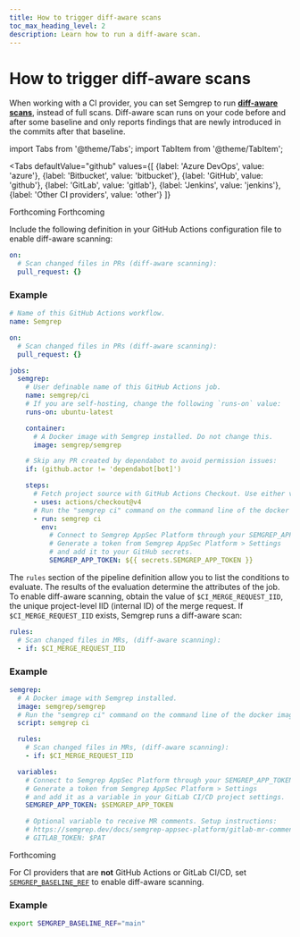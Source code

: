 ```yaml
---
title: How to trigger diff-aware scans
toc_max_heading_level: 2
description: Learn how to run a diff-aware scan.
---
```


# How to trigger diff-aware scans

When working with a CI provider, you can set Semgrep to run **[diff-aware scans](/deployment/customize-ci-jobs#set-up-diff-aware-scans)**, instead of full scans. Diff-aware scan runs on your code before and after some baseline and only reports findings that are newly introduced in the commits after that baseline.


import Tabs from '@theme/Tabs';
import TabItem from '@theme/TabItem';

<Tabs
    defaultValue="github"
    values={[
      {label: 'Azure DevOps', value: 'azure'},
      {label: 'Bitbucket', value: 'bitbucket'},
      {label: 'GitHub', value: 'github'},
      {label: 'GitLab', value: 'gitlab'},
      {label: 'Jenkins', value: 'jenkins'},
      {label: 'Other CI providers', value: 'other'}
    ]}
>


<TabItem value='azure'>
Forthcoming
</TabItem>

<TabItem value='bitbucket'>
Forthcoming
</TabItem>

<TabItem value='github'>

Include the following definition in your GitHub Actions configuration file to enable diff-aware scanning:

```yaml
on:
  # Scan changed files in PRs (diff-aware scanning):
  pull_request: {}
```

### Example

```yaml
# Name of this GitHub Actions workflow.
name: Semgrep

on:
  # Scan changed files in PRs (diff-aware scanning):
  pull_request: {}

jobs:
  semgrep:
    # User definable name of this GitHub Actions job.
    name: semgrep/ci
    # If you are self-hosting, change the following `runs-on` value:
    runs-on: ubuntu-latest

    container:
      # A Docker image with Semgrep installed. Do not change this.
      image: semgrep/semgrep

    # Skip any PR created by dependabot to avoid permission issues:
    if: (github.actor != 'dependabot[bot]')

    steps:
      # Fetch project source with GitHub Actions Checkout. Use either v3 or v4.
      - uses: actions/checkout@v4
      # Run the "semgrep ci" command on the command line of the docker image.
      - run: semgrep ci
        env:
          # Connect to Semgrep AppSec Platform through your SEMGREP_APP_TOKEN.
          # Generate a token from Semgrep AppSec Platform > Settings
          # and add it to your GitHub secrets.
          SEMGREP_APP_TOKEN: ${{ secrets.SEMGREP_APP_TOKEN }}
```

</TabItem>
<TabItem value='gitlab'>

The `rules` section of the pipeline definition allow you to list the conditions to evaluate. The results of the evaluation determine the attributes of the job. To enable diff-aware scanning, obtain the value of `$CI_MERGE_REQUEST_IID`, the unique project-level IID (internal ID) of the merge request. If `$CI_MERGE_REQUEST_IID` exists, Semgrep runs a diff-aware scan:

```yaml
rules:
  # Scan changed files in MRs, (diff-aware scanning):
  - if: $CI_MERGE_REQUEST_IID
```
### Example

```yaml
semgrep:
  # A Docker image with Semgrep installed.
  image: semgrep/semgrep
  # Run the "semgrep ci" command on the command line of the docker image.
  script: semgrep ci

  rules:
    # Scan changed files in MRs, (diff-aware scanning):
    - if: $CI_MERGE_REQUEST_IID

  variables:
    # Connect to Semgrep AppSec Platform through your SEMGREP_APP_TOKEN.
    # Generate a token from Semgrep AppSec Platform > Settings
    # and add it as a variable in your GitLab CI/CD project settings.
    SEMGREP_APP_TOKEN: $SEMGREP_APP_TOKEN

    # Optional variable to receive MR comments. Setup instructions:
    # https://semgrep.dev/docs/semgrep-appsec-platform/gitlab-mr-comments
    # GITLAB_TOKEN: $PAT
```

</TabItem>
<TabItem value='jenkins'>
Forthcoming
</TabItem>
<TabItem value='other'>

For CI providers that are **not** GitHub Actions or GitLab CI/CD, set [`SEMGREP_BASELINE_REF`](/semgrep-ci/ci-environment-variables#semgrep_baseline_ref) to enable diff-aware scanning.

### Example

```bash
export SEMGREP_BASELINE_REF="main"
```

</TabItem>
</Tabs>
